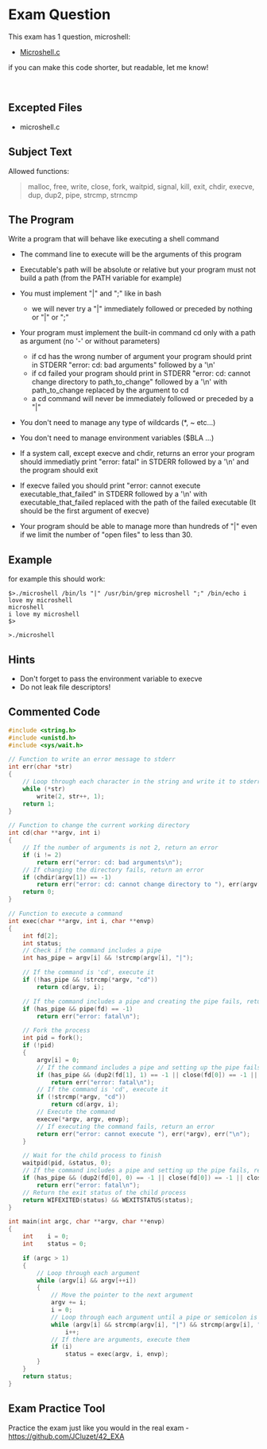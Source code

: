 # Exam Question

This exam has 1 question, microshell:

- [Microshell.c](https://github.com/pasqualerossi/42-School-Exam-Rank-04/blob/main/microshell.c)

if you can make this code shorter, but readable, let me know!

<br>

## Excepted Files

- microshell.c

## Subject Text

Allowed functions: 

> malloc, free, write, close, fork, waitpid, signal, kill, exit, chdir, execve, dup, dup2, pipe, strcmp, strncmp


## The Program
Write a program that will behave like executing a shell command

- The command line to execute will be the arguments of this program

- Executable's path will be absolute or relative but your program must not build a path (from the PATH variable for example)

- You must implement "|" and ";" like in bash
	- we will never try a "|" immediately followed or preceded by nothing or "|" or ";"

- Your program must implement the built-in command cd only with a path as argument (no '-' or without parameters)
	- if cd has the wrong number of argument your program should print in STDERR "error: cd: bad arguments" followed by a '\n'
	- if cd failed your program should print in STDERR "error: cd: cannot change directory to path_to_change" followed by a '\n' with path_to_change replaced by the argument to cd
	- a cd command will never be immediately followed or preceded by a "|"

- You don't need to manage any type of wildcards (*, ~ etc...)

- You don't need to manage environment variables ($BLA ...)

- If a system call, except execve and chdir, returns an error your program should immediatly print "error: fatal" in STDERR followed by a '\n' and the program should exit

- If execve failed you should print "error: cannot execute executable_that_failed" in STDERR followed by a '\n' with executable_that_failed replaced with the path of the failed executable (It should be the first argument of execve)

- Your program should be able to manage more than hundreds of "|" even if we limit the number of "open files" to less than 30.

## Example

for example this should work:
```
$>./microshell /bin/ls "|" /usr/bin/grep microshell ";" /bin/echo i love my microshell
microshell
i love my microshell
$>

>./microshell 
```

## Hints
- Don't forget to pass the environment variable to execve
- Do not leak file descriptors!

## Commented Code

```c
#include <string.h>
#include <unistd.h>
#include <sys/wait.h>

// Function to write an error message to stderr
int err(char *str)
{
    // Loop through each character in the string and write it to stderr
    while (*str)
        write(2, str++, 1);
    return 1;
}

// Function to change the current working directory
int cd(char **argv, int i)
{
    // If the number of arguments is not 2, return an error
    if (i != 2)
        return err("error: cd: bad arguments\n");
    // If changing the directory fails, return an error
    if (chdir(argv[1]) == -1)
        return err("error: cd: cannot change directory to "), err(argv[1]), err("\n");
    return 0;
}

// Function to execute a command
int exec(char **argv, int i, char **envp)
{
    int fd[2];
    int status;
    // Check if the command includes a pipe
    int has_pipe = argv[i] && !strcmp(argv[i], "|");

    // If the command is 'cd', execute it
    if (!has_pipe && !strcmp(*argv, "cd"))
        return cd(argv, i);

    // If the command includes a pipe and creating the pipe fails, return an error
    if (has_pipe && pipe(fd) == -1)
        return err("error: fatal\n");

    // Fork the process
    int pid = fork();
    if (!pid)
    {
        argv[i] = 0;
        // If the command includes a pipe and setting up the pipe fails, return an error
        if (has_pipe && (dup2(fd[1], 1) == -1 || close(fd[0]) == -1 || close(fd[1]) == -1))
            return err("error: fatal\n");
        // If the command is 'cd', execute it
        if (!strcmp(*argv, "cd"))
            return cd(argv, i);
        // Execute the command
        execve(*argv, argv, envp);
        // If executing the command fails, return an error
        return err("error: cannot execute "), err(*argv), err("\n");
    }

    // Wait for the child process to finish
    waitpid(pid, &status, 0);
    // If the command includes a pipe and setting up the pipe fails, return an error
    if (has_pipe && (dup2(fd[0], 0) == -1 || close(fd[0]) == -1 || close(fd[1]) == -1))
        return err("error: fatal\n");
    // Return the exit status of the child process
    return WIFEXITED(status) && WEXITSTATUS(status);
}

int main(int argc, char **argv, char **envp)
{
    int    i = 0;
    int    status = 0;

    if (argc > 1)
    {
        // Loop through each argument
        while (argv[i] && argv[++i])
        {
            // Move the pointer to the next argument
            argv += i;
            i = 0;
            // Loop through each argument until a pipe or semicolon is found
            while (argv[i] && strcmp(argv[i], "|") && strcmp(argv[i], ";"))
                i++;
            // If there are arguments, execute them
            if (i)
                status = exec(argv, i, envp);
        }
    }
    return status;
}
```

## Exam Practice Tool

Practice the exam just like you would in the real exam - https://github.com/JCluzet/42_EXA